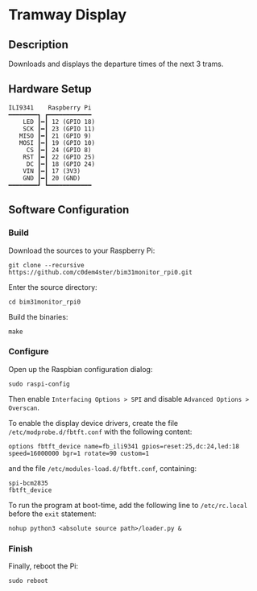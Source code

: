 # Tramway Display
## Description
Downloads and displays the departure times of the next 3 trams.
## Hardware Setup
```
ILI9341    Raspberry Pi
━━━━━━━━┓ ┏━━━━━━━━━━━━
    LED ┃━┃ 12 (GPIO 18)
    SCK ┃━┃ 23 (GPIO 11)
   MISO ┃━┃ 21 (GPIO 9)
   MOSI ┃━┃ 19 (GPIO 10)
     CS ┃━┃ 24 (GPIO 8)
    RST ┃━┃ 22 (GPIO 25)
     DC ┃━┃ 18 (GPIO 24)
    VIN ┃━┃ 17 (3V3)
    GND ┃━┃ 20 (GND)
━━━━━━━━┛ ┗━━━━━━━━━━━━
```
## Software Configuration
### Build
Download the sources to your Raspberry Pi:
```
git clone --recursive https://github.com/c0dem4ster/bim31monitor_rpi0.git
```
Enter the source directory:
```
cd bim31monitor_rpi0
```
Build the binaries:
```
make
```
### Configure
Open up the Raspbian configuration dialog:
```
sudo raspi-config
```
Then enable `Interfacing Options > SPI` and disable `Advanced Options > Overscan`.

To enable the display device drivers, create the file `/etc/modprobe.d/fbtft.conf` with the following content:
```
options fbtft_device name=fb_ili9341 gpios=reset:25,dc:24,led:18 speed=16000000 bgr=1 rotate=90 custom=1
```

and the file `/etc/modules-load.d/fbtft.conf`, containing:
```
spi-bcm2835
fbtft_device
```

To run the program at boot-time, add the following line to `/etc/rc.local` before the `exit` statement:
```
nohup python3 <absolute source path>/loader.py &
```

### Finish
Finally, reboot the Pi:
```
sudo reboot
```
